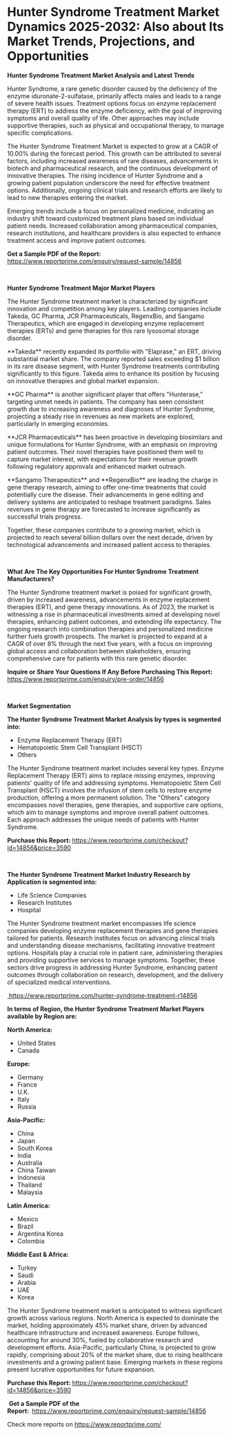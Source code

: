 <p><h1>Hunter Syndrome Treatment Market Dynamics 2025-2032: Also about Its Market Trends, Projections, and Opportunities</h1></p><p><strong>Hunter Syndrome Treatment Market Analysis and Latest Trends</strong></p>
<p><p>Hunter Syndrome, a rare genetic disorder caused by the deficiency of the enzyme iduronate-2-sulfatase, primarily affects males and leads to a range of severe health issues. Treatment options focus on enzyme replacement therapy (ERT) to address the enzyme deficiency, with the goal of improving symptoms and overall quality of life. Other approaches may include supportive therapies, such as physical and occupational therapy, to manage specific complications.</p><p>The Hunter Syndrome Treatment Market is expected to grow at a CAGR of 10.00% during the forecast period. This growth can be attributed to several factors, including increased awareness of rare diseases, advancements in biotech and pharmaceutical research, and the continuous development of innovative therapies. The rising incidence of Hunter Syndrome and a growing patient population underscore the need for effective treatment options. Additionally, ongoing clinical trials and research efforts are likely to lead to new therapies entering the market.</p><p>Emerging trends include a focus on personalized medicine, indicating an industry shift toward customized treatment plans based on individual patient needs. Increased collaboration among pharmaceutical companies, research institutions, and healthcare providers is also expected to enhance treatment access and improve patient outcomes.</p></p>
<p><strong>Get a Sample PDF of the Report:&nbsp;</strong> <a href="https://www.reportprime.com/enquiry/request-sample/14856?utm_campaign=2753&utm_medium=2&utm_source=Github&utm_content=ia&utm_term=20032025&utm_id=hunter-syndrome-treatment">https://www.reportprime.com/enquiry/request-sample/14856</a></p>
<p>&nbsp;</p>
<p><strong>Hunter Syndrome Treatment Major Market Players</strong></p>
<p><p>The Hunter Syndrome treatment market is characterized by significant innovation and competition among key players. Leading companies include Takeda, GC Pharma, JCR Pharmaceuticals, RegenxBio, and Sangamo Therapeutics, which are engaged in developing enzyme replacement therapies (ERTs) and gene therapies for this rare lysosomal storage disorder.</p><p>**Takeda** recently expanded its portfolio with "Elaprase," an ERT, driving substantial market share. The company reported sales exceeding $1 billion in its rare disease segment, with Hunter Syndrome treatments contributing significantly to this figure. Takeda aims to enhance its position by focusing on innovative therapies and global market expansion.</p><p>**GC Pharma** is another significant player that offers "Hunterase," targeting unmet needs in patients. The company has seen consistent growth due to increasing awareness and diagnoses of Hunter Syndrome, projecting a steady rise in revenues as new markets are explored, particularly in emerging economies.</p><p>**JCR Pharmaceuticals** has been proactive in developing biosimilars and unique formulations for Hunter Syndrome, with an emphasis on improving patient outcomes. Their novel therapies have positioned them well to capture market interest, with expectations for their revenue growth following regulatory approvals and enhanced market outreach.</p><p>**Sangamo Therapeutics** and **RegenxBio** are leading the charge in gene therapy research, aiming to offer one-time treatments that could potentially cure the disease. Their advancements in gene editing and delivery systems are anticipated to reshape treatment paradigms. Sales revenues in gene therapy are forecasted to increase significantly as successful trials progress.</p><p>Together, these companies contribute to a growing market, which is projected to reach several billion dollars over the next decade, driven by technological advancements and increased patient access to therapies.</p></p>
<p>&nbsp;</p>
<p><strong>What Are The Key Opportunities For Hunter Syndrome Treatment Manufacturers?</strong></p>
<p><p>The Hunter Syndrome treatment market is poised for significant growth, driven by increased awareness, advancements in enzyme replacement therapies (ERT), and gene therapy innovations. As of 2023, the market is witnessing a rise in pharmaceutical investments aimed at developing novel therapies, enhancing patient outcomes, and extending life expectancy. The ongoing research into combination therapies and personalized medicine further fuels growth prospects. The market is projected to expand at a CAGR of over 8% through the next five years, with a focus on improving global access and collaboration between stakeholders, ensuring comprehensive care for patients with this rare genetic disorder.</p></p>
<p><strong>Inquire or Share Your Questions If Any Before Purchasing This Report:</strong> <a href="https://www.reportprime.com/enquiry/pre-order/14856?utm_campaign=2753&utm_medium=2&utm_source=Github&utm_content=ia&utm_term=20032025&utm_id=hunter-syndrome-treatment">https://www.reportprime.com/enquiry/pre-order/14856</a></p>
<p>&nbsp;</p>
<p><strong>Market Segmentation</strong></p>
<p><strong>The Hunter Syndrome Treatment Market Analysis by types is segmented into:</strong></p>
<p><ul><li>Enzyme Replacement Therapy (ERT)</li><li>Hematopoietic Stem Cell Transplant (HSCT)</li><li>Others</li></ul></p>
<p><p>The Hunter Syndrome treatment market includes several key types. Enzyme Replacement Therapy (ERT) aims to replace missing enzymes, improving patients' quality of life and addressing symptoms. Hematopoietic Stem Cell Transplant (HSCT) involves the infusion of stem cells to restore enzyme production, offering a more permanent solution. The "Others" category encompasses novel therapies, gene therapies, and supportive care options, which aim to manage symptoms and improve overall patient outcomes. Each approach addresses the unique needs of patients with Hunter Syndrome.</p></p>
<p><strong>Purchase this Report:&nbsp;</strong><a href="https://www.reportprime.com/checkout?id=14856&price=3590&utm_campaign=2753&utm_medium=2&utm_source=Github&utm_content=ia&utm_term=20032025&utm_id=hunter-syndrome-treatment">https://www.reportprime.com/checkout?id=14856&price=3590</a></p>
<p>&nbsp;</p>
<p><strong>The Hunter Syndrome Treatment Market Industry Research by Application is segmented into:</strong></p>
<p><ul><li>Life Science Companies</li><li>Research Institutes</li><li>Hospital</li></ul></p>
<p><p>The Hunter Syndrome treatment market encompasses life science companies developing enzyme replacement therapies and gene therapies tailored for patients. Research institutes focus on advancing clinical trials and understanding disease mechanisms, facilitating innovative treatment options. Hospitals play a crucial role in patient care, administering therapies and providing supportive services to manage symptoms. Together, these sectors drive progress in addressing Hunter Syndrome, enhancing patient outcomes through collaboration on research, development, and the delivery of specialized medical interventions.</p></p>
<p><a href="https://www.reportprime.com/hunter-syndrome-treatment-r14856?utm_campaign=2753&utm_medium=2&utm_source=Github&utm_content=ia&utm_term=20032025&utm_id=hunter-syndrome-treatment">&nbsp;https://www.reportprime.com/hunter-syndrome-treatment-r14856</a></p>
<p><strong>In terms of Region, the Hunter Syndrome Treatment Market Players available by Region are:</strong></p>
<p>
    <p> <strong> North America: </strong>
        <ul>
            <li>United States</li>
            <li>Canada</li>
        </ul>
        </p> 
    <p> <strong> Europe: </strong>
        <ul>
            <li>Germany</li>
            <li>France</li>
            <li>U.K.</li>
            <li>Italy</li>
            <li>Russia</li>
        </ul>
        </p> 
    <p> <strong> Asia-Pacific: </strong>
        <ul>
            <li>China</li>
            <li>Japan</li>
            <li>South Korea</li>
            <li>India</li>
            <li>Australia</li>
            <li>China Taiwan</li>
            <li>Indonesia</li>
            <li>Thailand</li>
            <li>Malaysia</li>
        </ul>
        </p> 
    <p> <strong> Latin America: </strong>
        <ul>
            <li>Mexico</li>
            <li>Brazil</li>
            <li>Argentina Korea</li>
            <li>Colombia</li>
        </ul>
        </p> 
    <p> <strong> Middle East & Africa: </strong>
        <ul>
            <li>Turkey</li>
            <li>Saudi</li>
            <li>Arabia</li>
            <li>UAE</li>
            <li>Korea</li>
        </ul>
    </p>
    </p>
<p><p>The Hunter Syndrome treatment market is anticipated to witness significant growth across various regions. North America is expected to dominate the market, holding approximately 45% market share, driven by advanced healthcare infrastructure and increased awareness. Europe follows, accounting for around 30%, fueled by collaborative research and development efforts. Asia-Pacific, particularly China, is projected to grow rapidly, comprising about 20% of the market share, due to rising healthcare investments and a growing patient base. Emerging markets in these regions present lucrative opportunities for future expansion.</p></p>
<p><strong>Purchase this Report: </strong><a href="https://www.reportprime.com/checkout?id=14856&price=3590&utm_campaign=2753&utm_medium=2&utm_source=Github&utm_content=ia&utm_term=20032025&utm_id=hunter-syndrome-treatment">https://www.reportprime.com/checkout?id=14856&price=3590</a></p>
<p>&nbsp;<strong>Get a Sample PDF of the Report:&nbsp;&nbsp;</strong><a href="https://www.reportprime.com/enquiry/request-sample/14856?utm_campaign=2753&utm_medium=2&utm_source=Github&utm_content=ia&utm_term=20032025&utm_id=hunter-syndrome-treatment">https://www.reportprime.com/enquiry/request-sample/14856</a></p>
<p><strong></strong></p>
<p>Check more reports on <a href="https://www.reportprime.com/?utm_campaign=2753&utm_medium=2&utm_source=Github&utm_content=ia&utm_term=20032025&utm_id=hunter-syndrome-treatment">https://www.reportprime.com/</a></p>